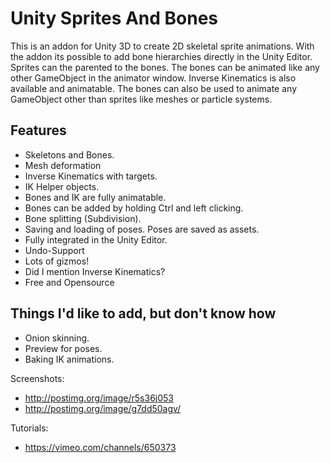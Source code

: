 Unity Sprites And Bones
=======================

This is an addon for Unity 3D to create 2D skeletal sprite animations. With the addon its possible to add bone hierarchies directly in the Unity Editor. Sprites can the parented to the bones. The bones can be animated like any other GameObject in the animator window. Inverse Kinematics is also available and animatable. The bones can also be used to animate any GameObject other than sprites like meshes or particle systems.

## Features

* Skeletons and Bones.
* Mesh deformation
* Inverse Kinematics with targets.
* IK Helper objects.
* Bones and IK are fully animatable.
* Bones can be added by holding Ctrl and left clicking.
* Bone splitting (Subdivision).
* Saving and loading of poses. Poses are saved as assets.
* Fully integrated in the Unity Editor.
* Undo-Support
* Lots of gizmos!
* Did I mention Inverse Kinematics?
* Free and Opensource

## Things I'd like to add, but don't know how
* Onion skinning.
* Preview for poses.
* Baking IK animations.


Screenshots: 
* http://postimg.org/image/r5s36j053
* http://postimg.org/image/g7dd50agv/

Tutorials:
* https://vimeo.com/channels/650373
